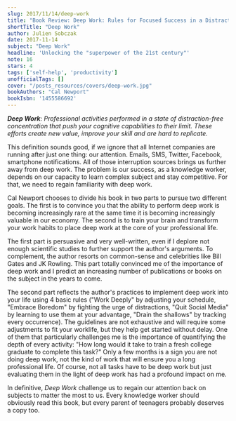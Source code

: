 ```yaml
---
slug: 2017/11/14/deep-work
title: "Book Review: Deep Work: Rules for Focused Success in a Distracted World"
shortTitle: "Deep Work"
author: Julien Sobczak
date: 2017-11-14
subject: "Deep Work"
headline: 'Unlocking the "superpower of the 21st century"'
note: 16
stars: 4
tags: ['self-help', 'productivity']
unofficialTags: []
cover: "/posts_resources/covers/deep-work.jpg"
bookAuthors: "Cal Newport"
bookIsbn: '1455586692'
---
```


*__Deep Work__: Professional activities performed in a state of distraction-free concentration that push your cognitive capabilities to their limit. These efforts create new value, improve your skill and are hard to replicate.*

This definition sounds good, if we ignore that all Internet companies are running after just one thing: our attention. Emails, SMS, Twitter, Facebook, smartphone notifications. All of those interruption sources brings us further away from deep work. The problem is our success, as a knowledge worker, depends on our capacity to learn complex subject and stay competitive. For that, we need to regain familiarity with deep work.

Cal Newport chooses to divide his book in two parts to pursue two different goals. The first is to convince you that the ability to perform deep work is becoming increasingly rare at the same time it is becoming increasingly valuable in our economy. The second is to train your brain and transform your work habits to place deep work at the core of your professional life.

The first part is persuasive and very well-written, even if I deplore not enough scientific studies to further support the author's arguments. To complement, the author resorts on common-sense and celebrities like Bill Gates and JK Rowling. This part totally convinced me of the importance of deep work and I predict an increasing number of publications or books on the subject in the years to come.

The second part reflects the author's practices to implement deep work into your life using 4 basic rules ("Work Deeply" by adjusting your schedule, "Embrace Boredom" by fighting the urge of distractions, "Quit Social Media" by learning to use them at your advantage, "Drain the shallows" by tracking every occurrence). The guidelines are not exhaustive and will require some adjustments to fit your worklife, but they help get started without delay. One of them that particularly challenges me is the importance of quantifying the depth of every activity: "How long would it take to train a fresh college graduate to complete this task?" Only a few months is a sign you are not doing deep work, not the kind of work that will ensure you a long professional life. Of course, not all tasks have to be deep work but just evaluating them in the light of deep work has had a profound impact on me.

In definitive, *Deep Work* challenge us to regain our attention back on subjects to matter the most to us. Every knowledge worker should obviously read this book, but every parent of teenagers probably deserves a copy too.
